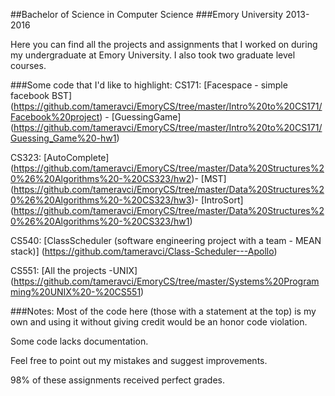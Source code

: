 ##Bachelor of Science in Computer Science
###Emory University 2013-2016

Here you can find all the projects and assignments that I worked on during my undergraduate at Emory University. I also took two graduate level courses.

###Some code that I'd like to highlight:
CS171: [Facespace - simple facebook BST] (https://github.com/tameravci/EmoryCS/tree/master/Intro%20to%20CS171/Facebook%20project) - 
       [GuessingGame] (https://github.com/tameravci/EmoryCS/tree/master/Intro%20to%20CS171/Guessing_Game%20-hw1)

CS323: [AutoComplete] (https://github.com/tameravci/EmoryCS/tree/master/Data%20Structures%20%26%20Algorithms%20-%20CS323/hw2)- [MST] (https://github.com/tameravci/EmoryCS/tree/master/Data%20Structures%20%26%20Algorithms%20-%20CS323/hw3)- [IntroSort] (https://github.com/tameravci/EmoryCS/tree/master/Data%20Structures%20%26%20Algorithms%20-%20CS323/hw1)

CS540: [ClassScheduler (software engineering project with a team - MEAN stack)] (https://github.com/tameravci/Class-Scheduler---Apollo)

CS551: [All the projects -UNIX] (https://github.com/tameravci/EmoryCS/tree/master/Systems%20Programming%20UNIX%20-%20CS551)

###Notes:
Most of the code here (those with a statement at the top) is my own and using it without giving credit would be an honor code violation.

Some code lacks documentation.

Feel free to point out my mistakes and suggest improvements.

98% of these assignments received perfect grades. 



